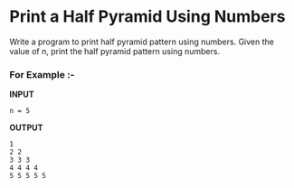 # Print a Half Pyramid Using Numbers

Write a program to print half pyramid pattern using numbers. Given the value of n, print the half pyramid pattern using numbers.

### For Example :-

**INPUT**
```
n = 5
```

**OUTPUT**
```
1
2 2
3 3 3
4 4 4 4
5 5 5 5 5
```

